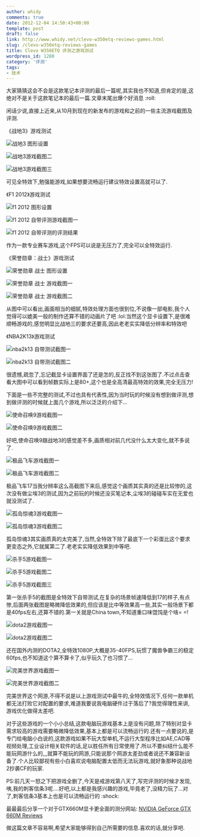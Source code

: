 ```yaml
---
author: whidy
comments: true
date: 2012-12-04 14:50:43+00:00
template: post
draft: false
link: http://www.whidy.net/clevo-w350etq-reviews-games.html
slug: /clevo-w350etq-reviews-games
title: Clevo W350ETQ 评测之游戏测试
wordpress_id: 1280
category: '评测'
tags:
- 技术
---
```


大家猜猜这会不会是这款笔记本评测的最后一篇呢,其实我也不知道,但肯定的是,这绝对不是关于这款笔记本的最后一篇.文章末尾出爆个好消息 :roll:

闲话少说,直接上近来,从10月到现在的新发布的游戏和之前的一些主流游戏截图及评测.

《战地3》游戏测试

![战地3 图形设置](https://www.whidy.net/wp-content/uploads/2012/12/bf3-settings-400x225.jpg)

<!-- more -->

![战地3游戏截图二](https://www.whidy.net/wp-content/uploads/2012/12/bf3-playing2-400x225.jpg)

![战地3游戏截图三](https://www.whidy.net/wp-content/uploads/2012/12/bf3-playing3-400x225.jpg)

可见全特效下,勉强能游戏,如果想要流畅运行建议特效设置高就可以了.

《F1 2012》游戏测试

![f1 2012 图形设置](https://www.whidy.net/wp-content/uploads/2012/12/f1-2012-settings-400x225.jpg)

![f1 2012 自带评测游戏截图一](https://www.whidy.net/wp-content/uploads/2012/12/f1-2012-playing-400x225.jpg)

![f1 2012 自带评测的评测结果](https://www.whidy.net/wp-content/uploads/2012/12/f1-2012-result-400x225.jpg)

作为一款专业赛车游戏,这个FPS可以说是无压力了,完全可以全特效运行.

《荣誉勋章：战士》游戏测试

![荣誉勋章 战士 图形设置](https://www.whidy.net/wp-content/uploads/2012/12/MOH-settings-400x225.jpg)

![荣誉勋章 战士 游戏截图一](https://www.whidy.net/wp-content/uploads/2012/12/moh-playing-400x225.jpg)

![荣誉勋章 战士 游戏截图二](https://www.whidy.net/wp-content/uploads/2012/12/moh-playing2-400x225.jpg)

从图中可以看出,画面相当的细腻,特效处理方面也很到位,不说像一部电影,我个人觉得可以媲美一般的制作还算不错的动画片了吧 :lol:当然这个显卡设置下,是很难顺畅游戏的,感觉明显比战地三的要求还要高,因此老老实实降低分辨率和特效吧

《NBA2K13》游戏测试

![nba2k13 自带测试截图一](https://www.whidy.net/wp-content/uploads/2012/12/nba2k13-test1-400x225.jpg)

![nba2k13 自带测试截图二](https://www.whidy.net/wp-content/uploads/2012/12/nba2k13-test2-400x225.jpg)

很遗憾,疏忽了,忘记截显卡设置界面了还是怎的,反正找不到这张图了.不过点击查看大图中可以看到帧数实际上是80+,这个也是全高清最高特效的效果,完全无压力!

下面是一些不完整的测试,不过也具有代表性,因为当时玩的时候没有想到做评测,想到做评测的时候就上面几个游戏,所以泛泛的介绍下...

![使命召唤9游戏截图一](https://www.whidy.net/wp-content/uploads/2012/12/cod91-400x225.jpg)

![使命召唤9游戏截图二](https://www.whidy.net/wp-content/uploads/2012/12/cod9-400x225.jpg)

好吧,使命召唤9跟战地3的感觉差不多,画质相对前几代没什么太大变化,就不多说了.

![极品飞车游戏截图一](https://www.whidy.net/wp-content/uploads/2012/12/nfs1-400x225.jpg)

![极品飞车游戏截图二](https://www.whidy.net/wp-content/uploads/2012/12/nfs2-400x225.jpg)

极品飞车17当我分辨率这么高截图下来后,感觉这个画质其实真的还是比较惨的,这次没有做尘埃3的测试,因为之前玩的时候还没买笔记本,尘埃3的碰碰车实在无爱也就没测试了.

![孤岛惊魂3游戏截图一](https://www.whidy.net/wp-content/uploads/2012/12/farcry3-400x225.jpg)

![孤岛惊魂3游戏截图二](https://www.whidy.net/wp-content/uploads/2012/12/farcry31-400x225.jpg)

孤岛惊魂3其实画质真的太完美了,当然,全特效下除了最底下一个彩蛋比这个要求更变态之外,它就属第二了.老老实实降低效果到中等吧.

![杀手5游戏截图一](https://www.whidy.net/wp-content/uploads/2012/12/ss5-400x225.jpg)

![杀手5游戏截图二](https://www.whidy.net/wp-content/uploads/2012/12/ss51-400x225.jpg)

![杀手5游戏截图三](https://www.whidy.net/wp-content/uploads/2012/12/ss52-400x225.jpg)

第一张杀手5的截图是全特效下自带测试,在复杂的场景帧速降低到17的样子,有点惨,后面两张截图是略微降低效果的,但应该是比中等效果高一些,其实一般场景下都是40fps左右,还算不错的.第一关就是China town,不知道重口味馄饨是个啥= =!

![dota2游戏截图一](https://www.whidy.net/wp-content/uploads/2012/12/dota2-400x225.jpg)

![dota2游戏截图二](https://www.whidy.net/wp-content/uploads/2012/12/dota21-400x225.jpg)

还在国外内测的DOTA2,全特效1080P,大概是35-40FPS,玩惯了魔兽争霸三的稳定60fps,也不知道这个算不算卡了,似乎玩久了也习惯了...

![完美世界游戏截图一](https://www.whidy.net/wp-content/uploads/2012/12/wm-400x225.jpg)

![完美世界游戏截图二](https://www.whidy.net/wp-content/uploads/2012/12/wm2-400x224.jpg)

完美世界这个网游,不得不说是以上游戏测试中最牛的,全特效情况下,任何一款单机都无法打败它对配置的要求,难道我要说我电脑硬件过于落后了?我觉得理性来讲,游戏优化做得太差吧.

对于这些游戏的一个小小总结,这款电脑玩游戏基本上是没有问题,除了特别对显卡需求较高的游戏需要略微降低效果,基本上都是可以流畅运行的.还有一点要说的,是专门给电脑小白说的,这款游戏如果不玩大型单机,不运行大型程序比如AE,CAD等视频处理,工业设计相关软件的话,足以胜任所有日常使用了.所以不要纠结什么能不能玩网游什么的,,,就算不能玩的网游,只能说那个网游太差劲或者说还不兼容新设备了.个人比较鄙视有些小白喜欢说电脑配置太低而无法玩游戏,就好象那种说战地2抄袭CF的玩家.

PS:前几天一怒之下把游戏全删了,今天是戒游戏第八天了,写完评测的时候才发现,咦,我的刺客信条3呢....好吧,以上都是我感兴趣的游戏,毕竟老了,没精力玩了...对了,刺客信条3基本上也是可以流畅运行的 :shock:

最最最后分享一个对于GTX660M显卡更全面的测分网站:
[NVIDIA GeForce GTX 660M Reviews](http://www.notebookcheck.net/NVIDIA-GeForce-GTX-660M.71859.0.html)

做这篇文章不容易啊,希望大家能够得到自己所需要的信息.喜欢的话,就分享吧.
